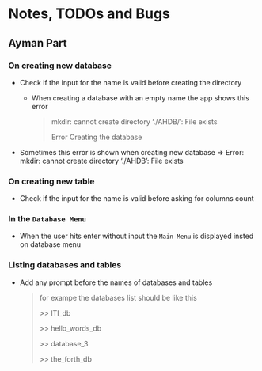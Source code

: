 # Notes, TODOs and Bugs

## Ayman Part

### On creating new database
- Check if the input for the name is valid before creating the directory
    - When creating a database with an empty name the app shows this error
      > mkdir: cannot create directory ‘./AHDB/’: File exists
      >
      > Error Creating the database

- Sometimes this error is shown when creating new database
  => Error: mkdir: cannot create directory ‘./AHDB’: File exists

### On creating new table
- Check if the input for the name is valid before asking for columns count

### In the `Database Menu`
- When the user hits enter without input the `Main Menu` is displayed insted on database menu

### Listing databases and tables
- Add any prompt before the names of databases and tables
    > for exampe the databases list should be like this
    >
    > \>> ITI_db
    >
    > \>> hello_words_db
    >
    > \>> database_3
    >
    > \>> the_forth_db


